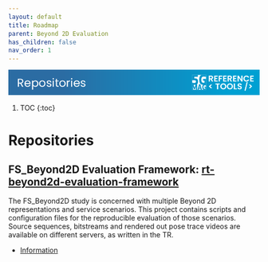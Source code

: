 ```yaml
---
layout: default
title: Roadmap
parent: Beyond 2D Evaluation
has_children: false
nav_order: 1
---
```


<img src="../../assets/images/Banner_Repositories.png" /> 

1. TOC
{:toc}

# Repositories

## FS_Beyond2D Evaluation Framework: [rt-beyond2d-evaluation-framework](https://github.com/5G-MAG/rt-beyond2d-evaluation-framework)

The FS_Beyond2D study is concerned with multiple Beyond 2D representations and service scenarios. This project contains scripts and configuration files for the reproducible evaluation of those scenarios. Source sequences, bitstreams and rendered out pose trace videos are available on different servers, as written in the TR.

* [Information](https://github.com/5G-MAG/rt-beyond2d-evaluation-framework#readme)
